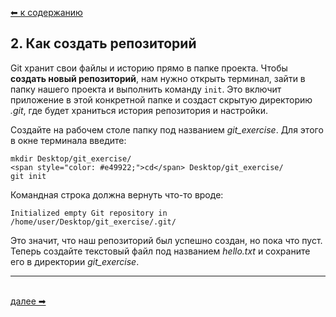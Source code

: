 [⬅  к содержанию](../readme.md)

## 2. Как создать репозиторий

Git хранит свои файлы и историю прямо в папке проекта. Чтобы **создать новый репозиторий**, нам нужно открыть терминал, зайти в папку нашего проекта и выполнить команду `init`. Это включит приложение в этой конкретной папке и создаст скрытую директорию *.git*, где будет храниться история репозитория и настройки.

Создайте на рабочем столе папку под названием *git_exercise*. Для этого в окне терминала введите:
```bash=
mkdir Desktop/git_exercise/
<span style="color: #e49922;">cd</span> Desktop/git_exercise/
git init
```

Командная строка должна вернуть что-то вроде:
```bash=
Initialized empty Git repository in /home/user/Desktop/git_exercise/.git/
```

Это значит, что наш репозиторий был успешно создан, но пока что пуст. Теперь создайте текстовый файл под названием *hello.txt* и сохраните его в директории *git_exercise*.

---
&nbsp;<br>
[далее  ➡](status.md)